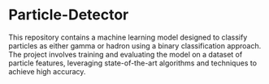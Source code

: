 # Particle-Detector
This repository contains a machine learning model designed to classify particles as either gamma or hadron using a binary classification approach. The project involves training and evaluating the model on a dataset of particle features, leveraging state-of-the-art algorithms and techniques to achieve high accuracy.
